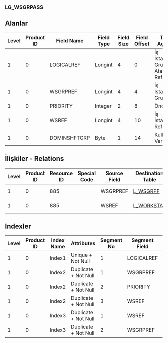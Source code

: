### LG_WSGRPASS

## Alanlar

**Level**|**Product ID**|**Field Name**|**Field Type**|**Field Size**|**Field Offset**|**Türkçe Açıklama**|**Expression**
-----|-----|-----|-----|-----|-----|-----|-----
1|0|LOGICALREF|Longint|4|0|İş İstasyonu Grup Ataması Ref.|Workstation - Group Assignment Logical Reference
1|0|WSGRPREF|Longint|4|4|İş İstasyonu Grubu Ref.|Workstation Group Reference
1|0|PRIORITY|Integer|2|8|Öncelik|Priority
1|0|WSREF|Longint|4|10|İş İstasyonu Ref.|Workstation Reference
1|0|DOMINSHFTGRP|Byte|1|14|Kullanılacak Vardiya|Its Shift Will Be Used

## İlişkiler - Relations
**Level**|**Product ID**|**Resource ID**|**Special Code**|**Source Field**|**Destination Table**|**Destination Field**|**Relation Type**|**Extra Condition**
-----|-----|-----|-----|-----|-----|-----|-----|-----
1|0|885||WSGRPREF|[L_WSGRPF](../LG_WSGRPF "L_WSGRPF")|LOGICALREF|one-to-one|
1|0|885||WSREF|[L_WORKSTAT](../LG_WORKSTAT "L_WORKSTAT")|LOGICALREF|one-to-one|

## Indexler
**Level**|**Product ID**|**Index Name**|**Attributes**|**Segment No**|**Segment Field**|**Sense**
-----|-----|-----|-----|-----|-----|-----
1|0|Index1|Unique + Not Null|1|LOGICALREF|Ascending
1|0|Index2|Duplicate + Not Null|1|WSGRPREF|Ascending
1|0|Index2|Duplicate + Not Null|2|PRIORITY|Ascending
1|0|Index2|Duplicate + Not Null|3|WSREF|Ascending
1|0|Index3|Duplicate + Not Null|1|WSREF|Ascending
1|0|Index3|Duplicate + Not Null|2|WSGRPREF|Ascending
